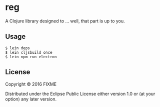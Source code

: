 # reg

A Clojure library designed to ... well, that part is up to you.

## Usage

    $ lein deps
    $ lein cljsbuild once
    $ lein npm run electron

## License

Copyright © 2016 FIXME

Distributed under the Eclipse Public License either version 1.0 or (at
your option) any later version.
